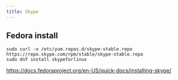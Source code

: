 ```yaml
---
title: Skype
---
```


## Fedora install

```
sudo curl -o /etc/yum.repos.d/skype-stable.repo https://repo.skype.com/rpm/stable/skype-stable.repo
sudo dnf install skypeforlinux
```

https://docs.fedoraproject.org/en-US/quick-docs/installing-skype/
